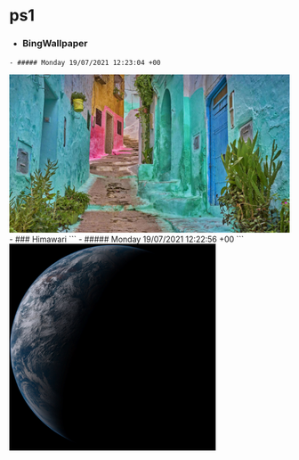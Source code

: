 # ps1
- ### BingWallpaper 
```
- ##### Monday 19/07/2021 12:23:04 +00
```
<img src="BingWallpaper/latest.jpg" width="700" height="auto" title="👉  BingWallpaper  👈">
- ### Himawari 
```
- ##### Monday 19/07/2021 12:22:56 +00
```
<img src="Himawari/latest.jpg" width="auto" height="371" title="👉  Himawari  👈">

